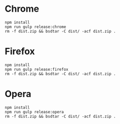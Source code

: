 # Chrome
```
npm install
npm run gulp release:chrome
rm -f dist.zip && bsdtar -C dist/ -acf dist.zip .
```

# Firefox
```
npm install
npm run gulp release:firefox
rm -f dist.zip && bsdtar -C dist/ -acf dist.zip .
```

#  Opera
```
npm install
npm run gulp release:opera
rm -f dist.zip && bsdtar -C dist/ -acf dist.zip .
```

